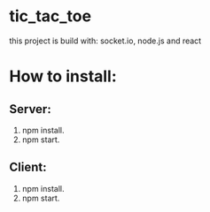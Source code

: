 # tic_tac_toe
this project is build with:
socket.io, node.js and react

# How to install:

## Server:
1) npm install.
2) npm start.

## Client:
1) npm install.
2) npm start.
